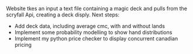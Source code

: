 Website tkes an input a text file containing a magic deck and pulls from the scryfall Api, creating a deck disply.
Next steps:
- Add deck data, including average cmc, with and without lands
- Implement some probability modelling to show hand distributions
- Implement my python price checker to display concurrent canadian pricing
